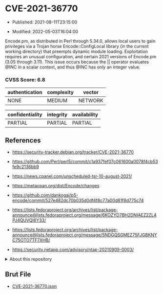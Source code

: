 # CVE-2021-36770

- Published: 2021-08-11T23:15:00

- Modified: 2022-05-03T16:04:00

Encode.pm, as distributed in Perl through 5.34.0, allows local users to gain privileges via a Trojan horse Encode::ConfigLocal library (in the current working directory) that preempts dynamic module loading. Exploitation requires an unusual configuration, and certain 2021 versions of Encode.pm (3.05 through 3.11). This issue occurs because the || operator evaluates @INC in a scalar context, and thus @INC has only an integer value.

### CVSS Score: **6.8**

| authentication | complexity | vector |
| --- | --- | --- |
| NONE | MEDIUM | NETWORK |

| confidentiality | integrity | availability |
| --- | --- | --- |
| PARTIAL | PARTIAL | PARTIAL |

## References

* https://security-tracker.debian.org/tracker/CVE-2021-36770

* https://github.com/Perl/perl5/commit/c1a937fef07c061600a0078f4cb53fe9c2136bb9

* https://news.cpanel.com/unscheduled-tsr-10-august-2021/

* https://metacpan.org/dist/Encode/changes

* https://github.com/dankogai/p5-encode/commit/527e482dc70b035d0df4f8c77a00d81f8d775c74

* https://lists.fedoraproject.org/archives/list/package-announce@lists.fedoraproject.org/message/6KOZYD7BH2DNIAEZ2ZL4PJ4QUVQI6Y33/

* https://lists.fedoraproject.org/archives/list/package-announce@lists.fedoraproject.org/message/5NDGQSGMEZ75FJGBKNYC75OTO7TF7XHB/

* https://security.netapp.com/advisory/ntap-20210909-0003/

<details>
<summary>About this repository</summary> 

  This repository is part of the project [Live Hack CVE](https://github.com/Live-Hack-CVE). Main website can be found [www.live-hack.org](https://www.live-hack.org) 
  
  Made by [Sn0wAlice](https://github.com/Sn0wAlice) for the people that care about security and need to have a feed of the latest CVEs. Hope you enjoy it, don't forget to star the repo and follow me on [Twitter](https://twitter.com/Sn0wAlice) and [Github](https://github.com/Sn0wAlice). And that is my [personnal website](https://www.alice-snow.me/)

  - [Home Page](https://github.com/Live-Hack-CVE)
  - [Framework](https://github.com/Live-Hack-CVE/cve-framework)
  - [CVE database](https://github.com/Live-Hack-CVE/full_database)
  - [Changelog](https://github.com/Live-Hack-CVE/Changelog)
</details>

## Brut File

* [CVE-2021-36770.json](https://raw.githubusercontent.com/Live-Hack-CVE/full_database/main/cves/2021/CVE-2021-36770.json)

